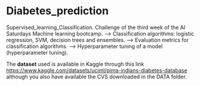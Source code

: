 # Diabetes_prediction
Supervised_learning_Classification. Challenge of the third week of the AI Saturdays Machine learning bootcamp.
--> Classification algorithms: logistic regression, SVM, decision trees and ensembles.
--> Evaluation metrics for classification algorithms.
--> Hyperparameter tuning of a model (hyperparameter tuning).

The **dataset** used is available in Kaggle through this link https://www.kaggle.com/datasets/uciml/pima-indians-diabetes-database although you also have available the CVS downloaded in the DATA folder.
